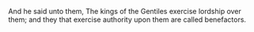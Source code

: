 And he said unto them, The kings of the Gentiles exercise lordship over them; and they that exercise authority upon them are called benefactors.
